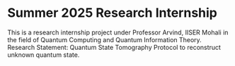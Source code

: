 # Summer 2025 Research Internship
This is a research internship project under Professor Arvind, IISER Mohali in the field of Quantum Computing and Quantum Information Theory. 
Research Statement: Quantum State Tomography Protocol to reconstruct unknown quantum state. 